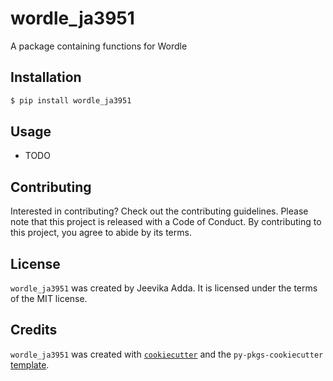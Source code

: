 # wordle_ja3951

A package containing functions for Wordle

## Installation

```bash
$ pip install wordle_ja3951
```

## Usage

- TODO

## Contributing

Interested in contributing? Check out the contributing guidelines. Please note that this project is released with a Code of Conduct. By contributing to this project, you agree to abide by its terms.

## License

`wordle_ja3951` was created by Jeevika Adda. It is licensed under the terms of the MIT license.

## Credits

`wordle_ja3951` was created with [`cookiecutter`](https://cookiecutter.readthedocs.io/en/latest/) and the `py-pkgs-cookiecutter` [template](https://github.com/py-pkgs/py-pkgs-cookiecutter).
